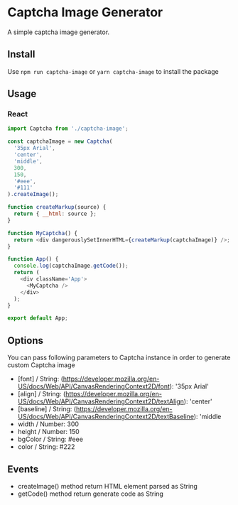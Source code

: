 # Captcha Image Generator

A simple captcha image generator.

## Install

Use `npm run captcha-image` or `yarn captcha-image` to install the package

## Usage

### React

```js
import Captcha from './captcha-image';

const captchaImage = new Captcha(
  '35px Arial',
  'center',
  'middle',
  300,
  150,
  '#eee',
  '#111'
).createImage();

function createMarkup(source) {
  return { __html: source };
}

function MyCaptcha() {
  return <div dangerouslySetInnerHTML={createMarkup(captchaImage)} />;
}

function App() {
  console.log(captchaImage.getCode());
  return (
    <div className='App'>
      <MyCaptcha />
    </div>
  );
}

export default App;
```

## Options

You can pass following parameters to Captcha instance in order to generate custom Captcha image

- [font] / String: (https://developer.mozilla.org/en-US/docs/Web/API/CanvasRenderingContext2D/font): '35px Arial'
- [align] / String: (https://developer.mozilla.org/en-US/docs/Web/API/CanvasRenderingContext2D/textAlign): 'center'
- [baseline] / String: (https://developer.mozilla.org/en-US/docs/Web/API/CanvasRenderingContext2D/textBaseline): 'middle
- width / Number: 300
- height / Number: 150
- bgColor / String: #eee
- color / String: #222

## Events

- createImage() method return HTML element parsed as String
- getCode() method return generate code as String

